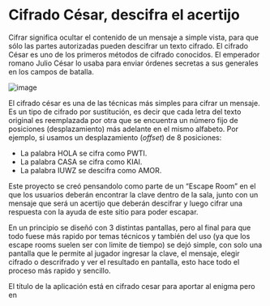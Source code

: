 # Cifrado César, descifra el acertijo

Cifrar significa ocultar el contenido de un mensaje a simple vista, para que sólo las partes autorizadas pueden descifrar un texto cifrado.
El cifrado César es uno de los primeros métodos de cifrado conocidos. El emperador romano Julio
César lo usaba para enviar órdenes secretas a sus generales en los campos de
batalla.

![image](https://user-images.githubusercontent.com/113146161/226067322-c8274f69-c6e5-4ff1-9818-96302d11b503.png)

El cifrado césar es una de las técnicas más simples para cifrar un mensaje. Es
un tipo de cifrado por sustitución, es decir que cada letra del texto original
es reemplazada por otra que se encuentra un número fijo de posiciones
(desplazamiento) más adelante en el mismo alfabeto.
Por ejemplo, si usamos un desplazamiento (_offset_) de 8 posiciones:

* La palabra HOLA se cifra como PWTI.
* La palabra CASA se cifra como KIAI.
* La palabra IUWZ se descifra como AMOR.

Este proyecto se creó pensandolo como parte de un “Escape Room” en el que los usuarios deberán encontrar la clave dentro de la sala, junto con un mensaje que será un acertijo que deberán descifrar y luego cifrar una respuesta con la ayuda de este sitio para poder escapar.

En un principio se diseñó con 3 distintas pantallas, pero al final para que todo fuese más rapido por temas técnicos y también del uso (ya que los escape rooms suelen ser con limite de tiempo) se dejó simple, con solo una pantalla que le permite al jugador ingresar la clave, el mensaje, elegir cifrado o descrifrado y ver el resultado en pantalla, esto hace todo el proceso más rapido y sencillo. 

El título de la aplicación está en cifrado cesar para aportar al enigma pero en <title> el nombre esta bien para dar una pequeña pista. Los colores se mantuvieron neutrales y la imagen de fondo muestra distintos tipos de “candados” para darle un poco de ambientación acorde a la temática.